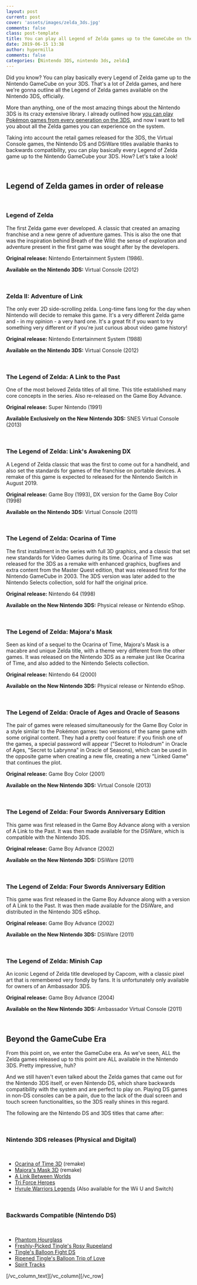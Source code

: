 ```yaml
---
layout: post
current: post
cover: 'assets/images/zelda_3ds.jpg'
comments: false
class: post-template
title: You can play all Legend of Zelda games up to the GameCube on the Nintendo 3DS
date: 2019-06-15 13:38
author: hypermilla
comments: false
categories: [Nintendo 3DS, nintendo 3ds, zelda]
---
```

<p><!-- wp:paragraph -->Did you know? You can play basically every Legend of Zelda game up to the Nintendo GameCube on your 3DS. That's a lot of Zelda games, and here we're gonna outline all the Legend of Zelda games available on the Nintendo 3DS, officially.</p>
<p><!-- /wp:paragraph -->

<!-- wp:paragraph -->More than anything, one of the most amazing things about the Nintendo 3DS is its crazy extensive library. I already outlined how <a href="http://tamagogamer.com/you-can-play-pokemon-games-of-every-generation-on-your-3ds/">you can play Pokémon games from every generation on the 3DS</a>, and now I want to tell you about all the Zelda games you can experience on the system.</p>
<p><!-- /wp:paragraph -->

<!-- wp:paragraph -->Taking into account the retail games released for the 3DS, the Virtual Console games, the Nintendo DS and DSiWare titles available thanks to backwards compatibility, you can play basically every Legend of Zelda game up to the Nintendo GameCube your 3DS. How? Let's take a look!</p>
<p><!-- /wp:paragraph --><br /><!-- wp:heading --></p>
<h2>Legend of Zelda games in order of release</h2>
<p><!-- /wp:heading --><br /><!-- wp:heading {"level":3} --></p>
<h3>Legend of Zelda</h3>
<p><!-- /wp:heading -->

<!-- wp:paragraph -->The first Zelda game ever developed. A classic that created an amazing franchise and a new genre of adventure games. This is also the one that was the inspiration behind Breath of the Wild: the sense of exploration and adventure present in the first game was sought after by the developers.</p>
<p><!-- /wp:paragraph -->

<!-- wp:paragraph --><strong>Original release:</strong> Nintendo Entertainment System (1986).</p>
<p><!-- /wp:paragraph -->

<!-- wp:paragraph --><strong>Available on the Nintendo 3DS:</strong> Virtual Console (2012)</p>
<p><!-- /wp:paragraph --><br /><!-- wp:heading {"level":3} --></p>
<h3>Zelda II: Adventure of Link</h3>
<p><!-- /wp:heading -->

<!-- wp:paragraph -->The only ever 2D side-scrolling zelda. Long-time fans long for the day when Nintendo will decide to remake this game. It's a very different Zelda game and - in my opinion - a very hard one. It's a great fit if you want to try something very different or if you're just curious about video game history!</p>
<p><!-- /wp:paragraph -->

<!-- wp:paragraph --><strong>Original release:</strong> Nintendo Entertainment System (1988)</p>
<p><!-- /wp:paragraph -->

<!-- wp:paragraph --><strong>Available on the Nintendo 3DS:</strong> Virtual Console (2012)</p>
<p><!-- /wp:paragraph --><br /><!-- wp:heading {"level":3} --></p>
<h3>The Legend of Zelda: A Link to the Past</h3>
<p><!-- /wp:heading -->

<!-- wp:paragraph -->One of the most beloved Zelda titles of all time. This title established many core concepts in the series. Also re-released on the Game Boy Advance.</p>
<p><!-- /wp:paragraph -->

<!-- wp:paragraph --><strong>Original release:</strong> Super Nintendo (1991)</p>
<p><!-- /wp:paragraph -->

<!-- wp:paragraph --><strong>Available Exclusively on the New Nintendo 3DS:</strong> SNES Virtual Console (2013)</p>
<p><!-- /wp:paragraph --><br /><!-- wp:heading {"level":3} --></p>
<h3>The Legend of Zelda: Link's Awakening DX</h3>
<p><!-- /wp:heading -->

<!-- wp:paragraph -->A Legend of Zelda classic that was the first to come out for a handheld, and also set the standards for games of the franchise on portable devices. A remake of this game is expected to released for the Nintendo Switch in August 2019.</p>
<p><!-- /wp:paragraph -->

<!-- wp:paragraph --><strong>Original release:</strong> Game Boy (1993), DX version for the Game Boy Color (1998)</p>
<p><!-- /wp:paragraph -->

<!-- wp:paragraph --><strong>Available on the Nintendo 3DS:</strong> Virtual Console (2011)</p>
<p><!-- /wp:paragraph --><br /><!-- wp:heading {"level":3} --></p>
<h3>The Legend of Zelda: Ocarina of Time</h3>
<p><!-- /wp:heading -->

<!-- wp:paragraph -->The first installment in the series with full 3D graphics, and a classic that set new standards for Video Games during its time. Ocarina of Time was released for the 3DS as a remake with enhanced graphics, bugfixes and extra content from the Master Quest edition, that was released first for the Nintendo GameCube in 2003. The 3DS version was later added to the Nintendo Selects collection, sold for half the original price.</p>
<p><!-- /wp:paragraph -->

<!-- wp:paragraph --><strong>Original release:</strong> Nintendo 64 (1998)</p>
<p><!-- /wp:paragraph -->

<!-- wp:paragraph --><strong>Available on the New Nintendo 3DS:</strong> Physical release or Nintendo eShop.</p>
<p><!-- /wp:paragraph --><br /><!-- wp:heading {"level":3} --></p>
<h3>The Legend of Zelda: Majora's Mask</h3>
<p><!-- /wp:heading -->

<!-- wp:paragraph -->Seen as kind of a sequel to the Ocarina of Time, Majora's Mask is a macabre and unique Zelda title, with a theme very different from the other games. It was released on the Nintendo 3DS as a remake just like Ocarina of Time, and also added to the Nintendo Selects collection.</p>
<p><!-- /wp:paragraph -->

<!-- wp:paragraph --><strong>Original release:</strong> Nintendo 64 (2000)</p>
<p><!-- /wp:paragraph -->

<!-- wp:paragraph --><strong>Available on the New Nintendo 3DS:</strong> Physical release or Nintendo eShop.</p>
<p><!-- /wp:paragraph --><br /><!-- wp:heading {"level":3} --></p>
<h3>The Legend of Zelda: Oracle of Ages and Oracle of Seasons</h3>
<p><!-- /wp:heading -->

<!-- wp:paragraph -->The pair of games were released simultaneously for the Game Boy Color in a style similar to the Pokémon games: two versions of the same game with some original content. They had a pretty cool feature: if you finish one of the games, a special password will appear ("Secret to Holodrum" in Oracle of Ages, "Secret to Labrynna" in Oracle of Seasons), which can be used in the opposite game when creating a new file, creating a new "Linked Game" that continues the plot.</p>
<p><!-- /wp:paragraph -->

<!-- wp:paragraph --><strong>Original release:</strong> Game Boy Color (2001)</p>
<p><!-- /wp:paragraph -->

<!-- wp:paragraph --><strong>Available on the New Nintendo 3DS:</strong> Virtual Console (2013)</p>
<p><!-- /wp:paragraph --><br /><!-- wp:heading {"level":3} --></p>
<h3>The Legend of Zelda: Four Swords Anniversary Edition</h3>
<p><!-- /wp:heading -->

<!-- wp:paragraph -->This game was first released in the Game Boy Advance along with a version of A Link to the Past. It was then made available for the DSiWare, which is compatible with the Nintendo 3DS.</p>
<p><!-- /wp:paragraph -->

<!-- wp:paragraph --><strong>Original release:</strong> Game Boy Advance (2002)</p>
<p><!-- /wp:paragraph -->

<!-- wp:paragraph --><strong>Available on the New Nintendo 3DS:</strong> DSiWare (2011)</p>
<p><!-- /wp:paragraph --><br /><!-- wp:heading {"level":3} --></p>
<h3>The Legend of Zelda: Four Swords Anniversary Edition</h3>
<p><!-- /wp:heading -->

<!-- wp:paragraph -->This game was first released in the Game Boy Advance along with a version of A Link to the Past. It was then made available for the DSiWare, and distributed in the Nintendo 3DS eShop.</p>
<p><!-- /wp:paragraph -->

<!-- wp:paragraph --><strong>Original release:</strong> Game Boy Advance (2002)</p>
<p><!-- /wp:paragraph -->

<!-- wp:paragraph --><strong>Available on the New Nintendo 3DS:</strong> DSiWare (2011)</p>
<p><!-- /wp:paragraph --><br /><!-- wp:heading {"level":3} --></p>
<h3>The Legend of Zelda: Minish Cap</h3>
<p><!-- /wp:heading -->

<!-- wp:paragraph -->An iconic Legend of Zelda title developed by Capcom, with a classic pixel art that is remembered very fondly by fans. It is unfortunately only available for owners of an Ambassador 3DS.</p>
<p><!-- /wp:paragraph -->

<!-- wp:paragraph --><strong>Original release:</strong> Game Boy Advance (2004)</p>
<p><!-- /wp:paragraph -->

<!-- wp:paragraph --><strong>Available on the New Nintendo 3DS:</strong> Ambassador Virtual Console (2011)</p>
<p><!-- /wp:paragraph --><br /><!-- wp:heading --></p>
<h2>Beyond the GameCube Era</h2>
<p><!-- /wp:heading -->

<!-- wp:paragraph -->From this point on, we enter the GameCube era. As we've seen, ALL the Zelda games released up to this point are ALL available in the Nintendo 3DS. Pretty impressive, huh?</p>
<p><!-- /wp:paragraph -->

<!-- wp:paragraph -->And we still haven't even talked about the Zelda games that came out for the Nintendo 3DS itself, or even Nintendo DS, which share backwards compatibility with the system and are perfect to play on. Playing DS games in non-DS consoles can be a pain, due to the lack of the dual screen and touch screen functionalities, so the 3DS really shines in this regard.</p>
<p><!-- /wp:paragraph -->

<!-- wp:paragraph -->The following are the Nintendo DS and 3DS titles that came after:</p>
<p><!-- /wp:paragraph --><br /><!-- wp:heading {"level":3} --></p>
<h3>Nintendo 3DS releases (Physical and Digital)</h3>
<p><!-- /wp:heading --><br /><!-- wp:list --></p>
<ul>
<li><a href="https://zelda.gamepedia.com/The_Legend_of_Zelda:_Ocarina_of_Time_3D">Ocarina of Time 3D</a> (remake)</li>
<li><a href="https://zelda.gamepedia.com/The_Legend_of_Zelda:_Majora%27s_Mask_3D">Majora's Mask 3D</a> (remake)</li>
<li><a href="https://zelda.gamepedia.com/The_Legend_of_Zelda:_A_Link_Between_Worlds">A Link Between Worlds</a></li>
<li><a href="https://zelda.gamepedia.com/The_Legend_of_Zelda:_Tri_Force_Heroes">Tri Force Heroes</a></li>
<li><a href="https://zelda.gamepedia.com/Hyrule_Warriors_Legends">Hyrule Warriors Legends</a> (Also available for the Wii U and Switch)</li>
</ul>
<p><!-- /wp:list --><br /><!-- wp:heading {"level":3} --></p>
<h3><strong>Backwards Compatible (Nintendo DS)</strong></h3>
<p><!-- /wp:heading --><br /><!-- wp:list --></p>
<ul>
<li><a href="https://zelda.gamepedia.com/The_Legend_of_Zelda:_Phantom_Hourglass">Phantom Hourglass</a></li>
<li><a href="https://zelda.gamepedia.com/Freshly-Picked_Tingle%27s_Rosy_Rupeeland">Freshly-Picked Tingle's Rosy Rupeeland</a></li>
<li><a href="https://zelda.gamepedia.com/Tingle%27s_Balloon_Fight_DS">Tingle's Balloon Fight DS</a></li>
<li><a href="https://zelda.gamepedia.com/Ripened_Tingle%27s_Balloon_Trip_of_Love">Ripened Tingle's Balloon Trip of Love</a></li>
<li><a href="https://zelda.gamepedia.com/The_Legend_of_Zelda:_Spirit_Tracks">Spirit Tracks</a></li>
</ul>
<p><!-- /wp:list -->[/vc_column_text][/vc_column][/vc_row]</p>
